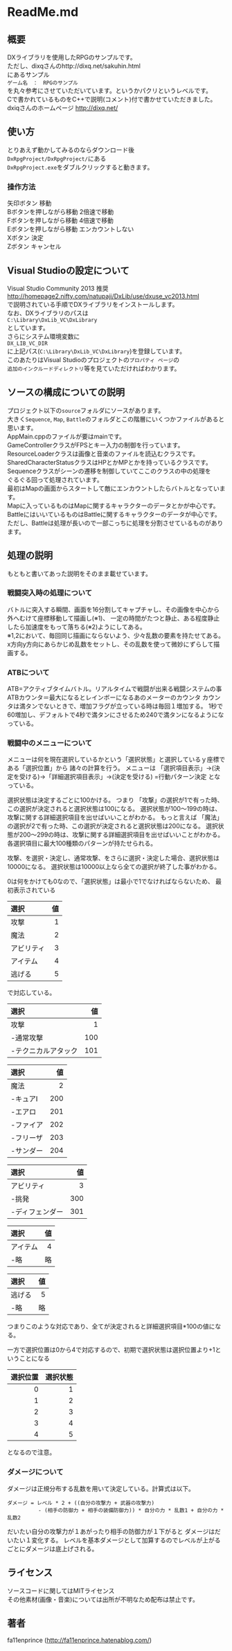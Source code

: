 ReadMe.md
====

## 概要
DXライブラリを使用したRPGのサンプルです。  
ただし、dixqさんのhttp://dixq.net/sakuhin.html  
にあるサンプル  
`ゲーム名　：　RPGのサンプル`  
を丸々参考にさせていただいています。というかパクリというレベルです。  
Cで書かれているものをC++で説明(コメント)付で書かせていただきました。  
dxiqさんのホームページ http://dixq.net/

## 使い方
とりあえず動かしてみるのならダウンロード後  
`DxRpgProject/DxRpgProject/`にある  
`DxRpgProject.exe`をダブルクリックすると動きます。  

### 操作方法
矢印ボタン 移動  
Bボタンを押しながら移動 2倍速で移動  
Fボタンを押しながら移動 4倍速で移動  
Eボタンを押しながら移動 エンカウントしない  
Xボタン 決定  
Zボタン キャンセル  

## Visual Studioの設定について
Visual Studio Community 2013 推奨  
http://homepage2.nifty.com/natupaji/DxLib/use/dxuse_vc2013.html  
で説明されている手順でDXライブラリをインストールします。  
なお、DXライブラリのパスは  
`C:\Library\DxLib_VC\DxLibrary`  
としています。  
さらにシステム環境変数に  
`DX_LIB_VC_DIR`  
に上記パス(`C:\Library\DxLib_VC\DxLibrary`)を登録しています。  
このあたりはVisual Studioのプロジェクトの`プロパティ ページ`の  
`追加のインクルードディレクトリ`等を見ていただければわかります。  

## ソースの構成についての説明
プロジェクト以下の`source`フォルダにソースがあります。   
大きく`Sequence`, `Map`, `Battle`のフォルダとこの階層にいくつかファイルがあると思います。  
AppMain.cppのファイルが要はmainです。  
GameControllerクラスがFPSとキー入力の制御を行っています。  
ResourceLoaderクラスは画像と音楽のファイルを読込むクラスです。  
SharedCharacterStatusクラスはHPとかMPとかを持っているクラスです。  
Sequenceクラスがシーンの遷移を制御していてここのクラスの中の処理を   
ぐるぐる回って処理されています。  
最初はMapの画面からスタートして敵にエンカウントしたらバトルとなっています。  
Mapに入っているものはMapに関するキャラクターのデータとかが中心です。  
BattleにはいいているものはBattleに関するキャラクターのデータが中心です。  
ただし、Battleは処理が長いので一部こっちに処理を分割させているものがあります。  

## 処理の説明
もともと書いてあった説明をそのまま載せています。

### 戦闘突入時の処理について
バトルに突入する瞬間、画面を16分割してキャプチャし、その画像を中心から外へむけて座標移動して描画し(※1)、
一定の時間がたつと静止、ある程度静止したら加速度をもって落ちる(※2)ようにしてある。  
※1,2において、毎回同じ描画にならないよう、少々乱数の要素を持たせてある。
x方向y方向にあらかじめ乱数をセットし、その乱数を使って微妙にずらして描画する。


### ATBについて
ATB=アクティブタイムバトル。リアルタイムで戦闘が出来る戦闘システムの事
ATBカウンタ＝最大になるとレインボーになるあのメーターのカウンタ
カウンタは満タンでないときで、増加フラグが立っている時は毎回１増加する。
1秒で60増加し、デフォルトで4秒で満タンにさせるため240で満タンになるようになっている。


### 戦闘中のメニューについて
メニューは何を現在選択しているかという「選択状態」と選択しているｙ座標である「選択位置」から
諸々の計算を行う。
メニューは
「選択項目表示」->(決定を受ける)->「詳細選択項目表示」->(決定を受ける) =行動パターン決定
となっている。

選択状態は決定するごとに100かける。
つまり
「攻撃」の選択が1で有った時、この選択が決定されると選択状態は100になる。
選択状態が100～199の時は、攻撃に関する詳細選択項目を出せばいいことがわかる。
もっと言えば
「魔法」の選択が2で有った時、この選択が決定されると選択状態は200になる。
選択状態が200～299の時は、攻撃に関する詳細選択項目を出せばいいことがわかる。
各選択項目に最大100種類のパターンが持たせられる。

攻撃、を選択・決定し、通常攻撃、をさらに選択・決定した場合、選択状態は10000になる。
選択状態は10000以上なら全ての選択が終了した事がわかる。

0は何をかけても0なので、「選択状態」は最小で1でなければならないため、
最初表示されている

選択            |値   |
:---------------|----:|
攻撃            |1    |
魔法            |2    |
アビリティ      |3    |
アイテム        |4    |
逃げる          |5    |

で対応している。

選択                |値 |
:-------------------|--:|
攻撃                |1  |
-通常攻撃           |100|
-テクニカルアタック |101|

選択                |値 |
:-------------------|--:|
魔法                |2  |
-キュアI            |200|
-エアロ             |201|
-ファイア           |202|
-フリーザ           |203|
-サンダー           |204|

選択                |値 |
:-------------------|--:|
アビリティ          |3  |
-挑発               |300|
-ディフェンダー     |301|

選択                |値 |
:-------------------|--:|
アイテム            |4  |
-略                 |略 |

選択                |値 |
:-------------------|--:|
逃げる              |5  |
-略                 |略 |

つまりこのような対応であり、全てが決定されると詳細選択項目*100の値になる。

一方で選択位置は0から4で対応するので、初期で選択状態は選択位置より+1ということになる

選択位置|選択状態|
-------:|-------:|
0       |       1|
1       |       2|
2       |       3|
3       |       4|
4       |       5|
となるので注意。

### ダメージについて
ダメージは正規分布する乱数を用いて決定している。計算式は以下。  
```
ダメージ = レベル * 2 + ((自分の攻撃力 + 武器の攻撃力)
          - (相手の防御力 + 相手の装備防御力)) * 自分の力 * 乱数1 + 自分の力 * 乱数2
```  
だいたい自分の攻撃力が１あがったり相手の防御力が１下がると
ダメージはだいたい１変化する。
レベルを基本ダメージとして加算するのでレベルが上がるごとにダメージは底上げされる。

## ライセンス

ソースコードに関してはMITライセンス  
その他素材(画像・音楽)については出所が不明なため配布は禁止です。

## 著者

fa11enprince (http://fa11enprince.hatenablog.com/)
